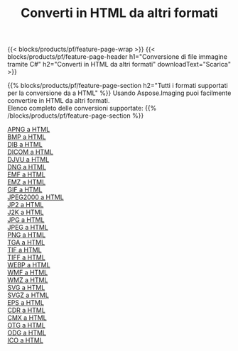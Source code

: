 ﻿---
title: Converti in HTML da altri formati 
weight: 3920
url: /it/net/conversion/to/html 
lang: it
langdirlevel: 2
locales: zh-hans,ja,it,ru,de,es,fr,nl,id,lt,pl,pt,vi,tr,ko,zh-hant,ar,hi,th,sv,cs,uk,he
description: Usando Aspose.Imaging puoi facilmente convertire in HTML da altri formati
---

{{< blocks/products/pf/feature-page-wrap >}}
{{< blocks/products/pf/feature-page-header h1="Conversione di file immagine tramite C#" h2="Converti in HTML da altri formati" downloadText="Scarica" >}}


{{% blocks/products/pf/feature-page-section  h2="Tutti i formati supportati per la conversione da a HTML" %}}
Usando Aspose.Imaging puoi facilmente convertire in HTML da altri formati.
<br/>
Elenco completo delle conversioni supportate:
{{% /blocks/products/pf/feature-page-section %}}
<div class="container-fluid productfamilypage bg-gray">
    <div class="convertypes bg-gray agp-content section">
        <div class="container">
		<div class="row other-converters">
		    <div class='col-md-2 other-converter remove-lp remove-rp'><a href="/imaging/it/net/conversion/apng-to-html" >APNG a HTML</a></div>
<div class='col-md-2 other-converter remove-lp remove-rp'><a href="/imaging/it/net/conversion/bmp-to-html" >BMP a HTML</a></div>
<div class='col-md-2 other-converter remove-lp remove-rp'><a href="/imaging/it/net/conversion/dib-to-html" >DIB a HTML</a></div>
<div class='col-md-2 other-converter remove-lp remove-rp'><a href="/imaging/it/net/conversion/dicom-to-html" >DICOM a HTML</a></div>
<div class='col-md-2 other-converter remove-lp remove-rp'><a href="/imaging/it/net/conversion/djvu-to-html" >DJVU a HTML</a></div>
<div class='col-md-2 other-converter remove-lp remove-rp'><a href="/imaging/it/net/conversion/dng-to-html" >DNG a HTML</a></div>
<div class='col-md-2 other-converter remove-lp remove-rp'><a href="/imaging/it/net/conversion/emf-to-html" >EMF a HTML</a></div>
<div class='col-md-2 other-converter remove-lp remove-rp'><a href="/imaging/it/net/conversion/emz-to-html" >EMZ a HTML</a></div>
<div class='col-md-2 other-converter remove-lp remove-rp'><a href="/imaging/it/net/conversion/gif-to-html" >GIF a HTML</a></div>
<div class='col-md-2 other-converter remove-lp remove-rp'><a href="/imaging/it/net/conversion/jpeg2000-to-html" >JPEG2000 a HTML</a></div>
<div class='col-md-2 other-converter remove-lp remove-rp'><a href="/imaging/it/net/conversion/jp2-to-html" >JP2 a HTML</a></div>
<div class='col-md-2 other-converter remove-lp remove-rp'><a href="/imaging/it/net/conversion/j2k-to-html" >J2K a HTML</a></div>
<div class='col-md-2 other-converter remove-lp remove-rp'><a href="/imaging/it/net/conversion/jpg-to-html" >JPG a HTML</a></div>
<div class='col-md-2 other-converter remove-lp remove-rp'><a href="/imaging/it/net/conversion/jpeg-to-html" >JPEG a HTML</a></div>
<div class='col-md-2 other-converter remove-lp remove-rp'><a href="/imaging/it/net/conversion/png-to-html" >PNG a HTML</a></div>
<div class='col-md-2 other-converter remove-lp remove-rp'><a href="/imaging/it/net/conversion/tga-to-html" >TGA a HTML</a></div>
<div class='col-md-2 other-converter remove-lp remove-rp'><a href="/imaging/it/net/conversion/tif-to-html" >TIF a HTML</a></div>
<div class='col-md-2 other-converter remove-lp remove-rp'><a href="/imaging/it/net/conversion/tiff-to-html" >TIFF a HTML</a></div>
<div class='col-md-2 other-converter remove-lp remove-rp'><a href="/imaging/it/net/conversion/webp-to-html" >WEBP a HTML</a></div>
<div class='col-md-2 other-converter remove-lp remove-rp'><a href="/imaging/it/net/conversion/wmf-to-html" >WMF a HTML</a></div>
<div class='col-md-2 other-converter remove-lp remove-rp'><a href="/imaging/it/net/conversion/wmz-to-html" >WMZ a HTML</a></div>
<div class='col-md-2 other-converter remove-lp remove-rp'><a href="/imaging/it/net/conversion/svg-to-html" >SVG a HTML</a></div>
<div class='col-md-2 other-converter remove-lp remove-rp'><a href="/imaging/it/net/conversion/svgz-to-html" >SVGZ a HTML</a></div>
<div class='col-md-2 other-converter remove-lp remove-rp'><a href="/imaging/it/net/conversion/eps-to-html" >EPS a HTML</a></div>
<div class='col-md-2 other-converter remove-lp remove-rp'><a href="/imaging/it/net/conversion/cdr-to-html" >CDR a HTML</a></div>
<div class='col-md-2 other-converter remove-lp remove-rp'><a href="/imaging/it/net/conversion/cmx-to-html" >CMX a HTML</a></div>
<div class='col-md-2 other-converter remove-lp remove-rp'><a href="/imaging/it/net/conversion/otg-to-html" >OTG a HTML</a></div>
<div class='col-md-2 other-converter remove-lp remove-rp'><a href="/imaging/it/net/conversion/odg-to-html" >ODG a HTML</a></div>
<div class='col-md-2 other-converter remove-lp remove-rp'><a href="/imaging/it/net/conversion/ico-to-html" >ICO a HTML</a></div>
                </div>
        </div>
    </div>
</div>
<br/>

